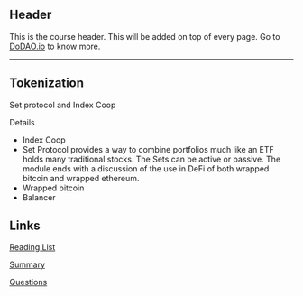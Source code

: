 ## Header
This is the course header. This will be added on top of every page. Go to [DoDAO.io](https://www.dodao.io) to know more.

---

## Tokenization
 
Set protocol and Index Coop

Details 
* Index Coop
* Set Protocol provides a way to combine portfolios much like an ETF holds many traditional stocks. The Sets can be active or passive. The module ends with a discussion of the use in DeFi of both wrapped bitcoin and wrapped ethereum.
* Wrapped bitcoin
* Balancer


## Links
[Reading List](./../../generated/readings/blockchain_basics.md)

[Summary](./../../generated/summaries/blockchain_basics.md)

[Questions](./../../generated/questions/blockchain_basics.md)
